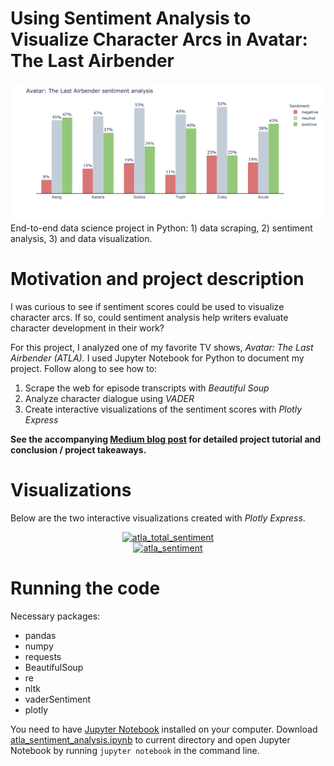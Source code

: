 # Using Sentiment Analysis to Visualize Character Arcs in Avatar: The Last Airbender
<img src="media/atla_bar_chart.png" width=650>
End-to-end data science project in Python: 1) data scraping, 2) sentiment analysis, 3) and data visualization.


# Motivation and project description
I was curious to see if sentiment scores could be used to visualize character arcs. If so, could sentiment analysis help writers evaluate character development in their work?

For this project, I analyzed one of my favorite TV shows, *Avatar: The Last Airbender (ATLA).* I used Jupyter Notebook for Python to document my project. Follow along to see how to:
1) Scrape the web for episode transcripts with *Beautiful Soup*
2) Analyze character dialogue using *VADER*
3) Create interactive visualizations of the sentiment scores with *Plotly Express*

**See the accompanying [Medium blog post](https://medium.com/data-comet/atla-sentiment-analysis-43f26edddad2) for detailed project tutorial and conclusion / project takeaways.**


# Visualizations
Below are the two interactive visualizations created with *Plotly Express*.
<div>
    <a href="https://plotly.com/~ritakalach/4/" target="_blank" title="atla_total_sentiment" style="display: block; text-align: center;"><img src="https://plotly.com/~ritakalach/4.png" alt="atla_total_sentiment" style="max-width: 100%;width: 475px;"  width="475" onerror="this.onerror=null;this.src='https://plotly.com/404.png';" /></a>
</div>

<div>
    <a href="https://plotly.com/~ritakalach/2/" target="_blank" title="atla_sentiment" style="display: block; text-align: center;"><img src="https://plotly.com/~ritakalach/2.png" alt="atla_sentiment" style="max-width: 100%;width: 475px;"  width="475" onerror="this.onerror=null;this.src='https://plotly.com/404.png';" /></a>
</div>


# Running the code
Necessary packages:
* pandas
* numpy
* requests
* BeautifulSoup
* re
* nltk
* vaderSentiment
* plotly

You need to have [Jupyter Notebook](https://jupyter.readthedocs.io/en/latest/install.html) installed on your computer. Download [atla_sentiment_analysis.ipynb](atla_sentiment_analysis.ipynb) to current directory and open Jupyter Notebook by running `jupyter notebook` in the command line.
